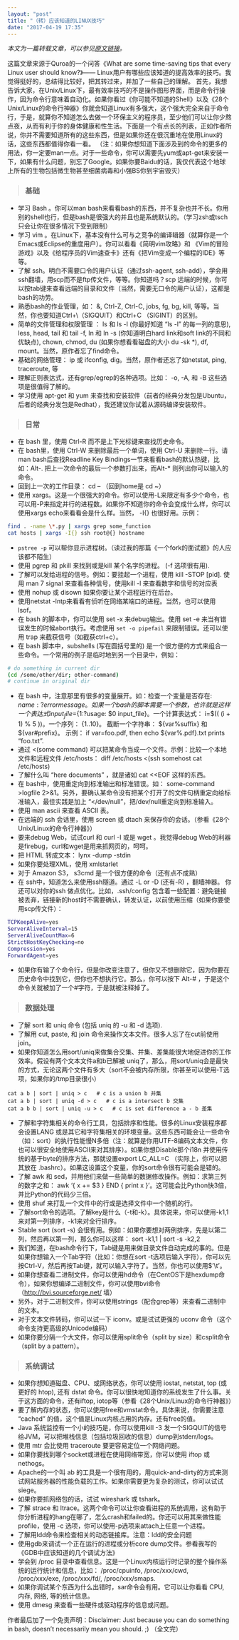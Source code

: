 ```yaml
---
layout: "post"
title: "（转）应该知道的LINUX技巧"
date: "2017-04-19 17:35"
---
```


*本文为一篇转载文章，可以参见[原文链接](http://coolshell.cn/articles/8883.html)。*

这篇文章来源于Quroa的一个问答《What are some time-saving tips that every Linux user should know?》—— Linux用户有哪些应该知道的提高效率的技巧。我觉得挺好的，总结得比较好，把其转过来，并加了一些自己的理解。 首先，我想告诉大家，在Unix/Linux下，最有效率技巧的不是操作图形界面，而是命令行操作，因为命令行意味着自动化。如果你看过《你可能不知道的Shell》以及《28个Unix/Linux的命令行神器》你就会知道Linux有多强大，这个强大完全来自于命令行，于是，就算你不知道怎么去做一个环保主义的程序员，至少他们可以让你少熬点夜，从而有利于你的身体健康和性生活。下面是一个有点长的列表，正如作者所说，你并不需要知道所有的这些东西，但是如果你还在很沉重地在使用Linux的话，这些东西都值得你看一看。 （注：如果你想知道下面涉及到的命令的更多的用法，你一定要man一点。对于一些命令，你可以需要先yum或apt-get来安装一下，如果有什么问题，别忘了Google。如果你要Baidu的话，我仅代表这个地球上所有的生物包括微生物甚至细菌病毒和小强BS你到宇宙毁灭）

> ### 基础

- 学习 Bash 。你可以man bash来看看bash的东西，并不复杂也并不长。你用别的shell也行，但是bash是很强大的并且也是系统默认的。（学习zsh或tsch只会让你在很多情况下受到限制）
- 学习 vim 。在Linux下，基本没有什么可与之竞争的编译辑器（就算你是一个Emacs或Eclipse的重度用户）。你可以看看《简明vim攻略》和 《Vim的冒险游戏》以及《给程序员的Vim速查卡》还有《把Vim变成一个编程的IDE》等等。
- 了解 ssh。明白不需要口令的用户认证（通过ssh-agent, ssh-add），学会用ssh翻墙，用scp而不是ftp传文件，等等。你知道吗？scp 远端的时候，你可以按tab键来查看远端的目录和文件（当然，需要无口令的用户认证），这都是bash的功劳。
- 熟悉bash的作业管理，如： &, Ctrl-Z, Ctrl-C, jobs, fg, bg, kill, 等等。当然，你也要知道Ctrl+\（SIGQUIT）和Ctrl+C （SIGINT）的区别。
- 简单的文件管理和权限管理 ： ls 和 ls -l (你最好知道 “ls -l” 的每一列的意思), less, head, tail 和 tail -f, ln 和 ln -s (你知道明白hard link和soft link的不同和优缺点), chown, chmod, du (如果你想看看磁盘的大小 du -sk *), df, mount。当然，原作者忘了find命令。
- 基础的网络管理： ip 或 ifconfig, dig。当然，原作者还忘了如netstat, ping, traceroute, 等
- 理解正则表达式，还有grep/egrep的各种选项。比如： -o, -A, 和 -B 这些选项是很值得了解的。
- 学习使用 apt-get 和 yum 来查找和安装软件（前者的经典分发包是Ubuntu，后者的经典分发包是Redhat），我还建议你试着从源码编译安装软件。

> ### 日常

- 在 bash 里，使用 Ctrl-R 而不是上下光标键来查找历史命令。
- 在 bash里，使用 Ctrl-W 来删除最后一个单词，使用 Ctrl-U 来删除一行。请man bash后查找Readline Key Bindings一节来看看bash的默认热键，比如：Alt-. 把上一次命令的最后一个参数打出来，而Alt-* 则列出你可以输入的命令。
- 回到上一次的工作目录： cd –  （回到home是 cd ~）
- 使用 xargs。这是一个很强大的命令。你可以使用-L来限定有多少个命令，也可以用-P来指定并行的进程数。如果你不知道你的命令会变成什么样，你可以使用xargs echo来看看会是什么样。当然， -I{} 也很好用。示例：
```sh
find . -name \*.py | xargs grep some_function
cat hosts | xargs -I{} ssh root@{} hostname
```
- `pstree -p` 可以帮你显示进程树。（读过我的那篇《一个fork的面试题》的人应该都不陌生）
- 使用 pgrep 和 pkill 来找到或是kill 某个名字的进程。 (-f 选项很有用).
- 了解可以发给进程的信号。例如：要挂起一个进程，使用 kill -STOP [pid]. 使用 man 7 signal 来查看各种信号，使用kill -l 来查看数字和信号的对应表
- 使用 nohup 或  disown 如果你要让某个进程运行在后台。
- 使用netstat -lntp来看看有侦听在网络某端口的进程。当然，也可以使用 lsof。
- 在 bash 的脚本中，你可以使用 set -x 来debug输出。使用 set -e 来当有错误发生的时候abort执行。考虑使用 `set -o pipefail` 来限制错误。还可以使用 trap 来截获信号（如截获ctrl+c）。
- 在 bash 脚本中，subshells (写在圆括号里的) 是一个很方便的方式来组合一些命令。一个常用的例子是临时地到另一个目录中，例如：
```sh
# do something in current dir
(cd /some/other/dir; other-command)
# continue in original dir
```
- 在 bash 中，注意那里有很多的变量展开。如：检查一个变量是否存在: ${name:?error message}。如果一个bash的脚本需要一个参数，也许就是这样一个表达式 input_file=${1:?usage: $0 input_file}。一个计算表达式： i=$(( (i + 1) % 5 ))。一个序列： {1..10}。 截断一个字符串： ${var%suffix} 和 ${var#prefix}。 示例： if var=foo.pdf, then echo ${var%.pdf}.txt prints “foo.txt”.
- 通过 <(some command) 可以把某命令当成一个文件。示例：比较一个本地文件和远程文件 /etc/hosts： diff /etc/hosts <(ssh somehost cat /etc/hosts)
- 了解什么叫 “here documents” ，就是诸如 cat <<EOF 这样的东西。
- 在 bash中，使用重定向到标准输出和标准错误。如： some-command >logfile 2>&1。另外，要确认某命令没有把某个打开了的文件句柄重定向给标准输入，最佳实践是加上 “</dev/null”，把/dev/null重定向到标准输入。
- 使用 man ascii 来查看 ASCII 表。
- 在远端的 ssh 会话里，使用 screen 或 dtach 来保存你的会话。（参看《28个Unix/Linux的命令行神器》）
- 要来debug Web，试试curl 和 curl -I 或是 wget 。我觉得debug Web的利器是firebug，curl和wget是用来抓网页的，呵呵。
- 把 HTML 转成文本： lynx -dump -stdin
- 如果你要处理XML，使用 xmlstarlet
- 对于 Amazon S3， s3cmd 是一个很方便的命令（还有点不成熟）
- 在 ssh中，知道怎么来使用ssh隧道。通过 -L or -D (还有-R) ，翻墙神器。
你还可以对你的ssh 做点优化。比如，.ssh/config 包含着一些配置：避免链接被丢弃，链接新的host时不需要确认，转发认证，以前使用压缩（如果你要使用scp传文件）：
```sh
TCPKeepAlive=yes
ServerAliveInterval=15
ServerAliveCountMax=6
StrictHostKeyChecking=no
Compression=yes
ForwardAgent=yes
```

- 如果你有输了个命令行，但是你改变注意了，但你又不想删除它，因为你要在历史命令中找到它，但你也不想执行它。那么，你可以按下 Alt-# ，于是这个命令关就被加了一个#字符，于是就被注释掉了。

> ### 数据处理 

- 了解 sort 和 uniq 命令 (包括 uniq 的 -u 和 -d 选项).
- 了解用 cut, paste, 和 join 命令来操作文本文件。很多人忘了在cut前使用join。
- 如果你知道怎么用sort/uniq来做集合交集、并集、差集能很大地促进你的工作效率。假设有两个文本文件a和b已解被 uniq了，那么，用sort/uniq会是最快的方式，无论这两个文件有多大（sort不会被内存所限，你甚至可以使用-T选项，如果你的/tmp目录很小）
```
cat a b | sort | uniq > c   # c is a union b 并集
cat a b | sort | uniq -d > c   # c is a intersect b 交集
cat a b b | sort | uniq -u > c   # c is set difference a - b 差集
```
- 了解和字符集相关的命令行工具，包括排序和性能。很多的Linux安装程序都会设置LANG 或是其它和字符集相关的环境变量。这些东西可能会让一些命令（如：sort）的执行性能慢N多倍（注：就算是你用UTF-8编码文本文件，你也可以很安全地使用ASCII来对其排序）。如果你想Disable那个i18n 并使用传统的基于byte的排序方法，那就设置export LC_ALL=C （实际上，你可以把其放在 .bashrc）。如果这设置这个变量，你的sort命令很有可能会是错的。
- 了解 awk 和 sed，并用他们来做一些简单的数据修改操作。例如：求第三列的数字之和： awk ‘{ x += $3 } END { print x }’。这可能会比Python快3倍，并比Python的代码少三倍。
- 使用 shuf 来打乱一个文件中的行或是选择文件中一个随机的行。
- 了解sort命令的选项。了解key是什么（-t和-k）。具体说来，你可以使用-k1,1来对第一列排序，-k1来对全行排序。
- Stable sort (sort -s) 会很有用。例如：如果你要想对两例排序，先是以第二列，然后再以第一列，那么你可以这样： sort -k1,1 | sort -s -k2,2
- 我们知道，在bash命令行下，Tab键是用来做目录文件自动完成的事的。但是如果你想输入一个Tab字符（比如：你想在sort -t选项后输入<tab>字符），你可以先按Ctrl-V，然后再按Tab键，就可以输入<tab>字符了。当然，你也可以使用$’\t’。
- 如果你想查看二进制文件，你可以使用hd命令（在CentOS下是hexdump命令），如果你想编译二进制文件，你可以使用bvi命令（http://bvi.sourceforge.net/ 墙）
- 另外，对于二进制文件，你可以使用strings（配合grep等）来查看二进制中的文本。
- 对于文本文件转码，你可以试一下 iconv。或是试试更强的 uconv 命令（这个命令支持更高级的Unicode编码）
- 如果你要分隔一个大文件，你可以使用split命令（split by size）和csplit命令（split by a pattern）。

> ### 系统调试

- 如果你想知道磁盘、CPU、或网络状态，你可以使用 iostat, netstat, top (或更好的 htop), 还有 dstat 命令。你可以很快地知道你的系统发生了什么事。关于这方面的命令，还有iftop, iotop等（参看《28个Unix/Linux的命令行神器》）
- 要了解内存的状态，你可以使用free和vmstat命令。具体来说，你需要注意 “cached” 的值，这个值是Linux内核占用的内存。还有free的值。
- Java 系统监控有一个小的技巧是，你可以使用kill -3 <pid> 发一个SIGQUIT的信号给JVM，可以把堆栈信息（包括垃圾回收的信息）dump到stderr/logs。
- 使用 mtr 会比使用 traceroute 要更容易定位一个网络问题。
- 如果你要找到哪个socket或进程在使用网络带宽，你可以使用 iftop 或 nethogs。
- Apache的一个叫 ab 的工具是一个很有用的，用quick-and-dirty的方式来测试网站服务器的性能负载的工作。如果你需要更为复杂的测试，你可以试试 siege。
- 如果你要抓网络包的话，试试 wireshark 或 tshark。
- 了解 strace 和 ltrace。这两个命令可以让你查看进程的系统调用，这有助于你分析进程的hang在哪了，怎么crash和failed的。你还可以用其来做性能profile，使用 -c 选项，你可以使用-p选项来attach上任意一个进程。
- 了解用ldd命令来检查相关的动态链接库。注意：ldd的安全问题
- 使用gdb来调试一个正在运行的进程或分析core dump文件。参看我写的《GDB中应该知道的几个调试方法》
- 学会到 /proc 目录中查看信息。这是一个Linux内核运行时记录的整个操作系统的运行统计和信息，比如： /proc/cpuinfo, /proc/xxx/cwd, /proc/xxx/exe, /proc/xxx/fd/, /proc/xxx/smaps.
- 如果你调试某个东西为什么出错时，sar命令会有用。它可以让你看看 CPU, 内存, 网络, 等的统计信息。
- 使用 dmesg 来查看一些硬件或驱动程序的信息或问题。

作者最后加了一个免责声明：Disclaimer: Just because you can do something in bash, doesn’t necessarily mean you should. ;) （全文完）
